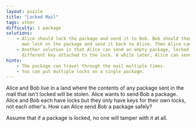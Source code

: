 ```yaml
---
layout: puzzle
title: "Locked Mail"
tags: other
difficulty: 1 package
solutions:
    - Alice should lock the package and send it to Bob. Bob should then put his
      own lock on the package and send it back to Alice. Then Alice can take off her lock and send it back to Bob. Finally, Bob can unlock the package.
    - Another solution is that Alice can send an empty package, locked, with a
      different key attached to the lock. A while later, Alice can send the actual package locked with the lock associated with that key. Then Bob can open the package using the key still attached to the first package.
hints:
    - The package can travel through the mail multiple times.
    - You can put multiple locks on a single package.
---
```


Alice and Bob live in a land where the contents of any package sent in the mail that isn't locked will be stolen. Alice wants to send Bob a package. Alice and Bob each have locks but they only have keys for their own locks, not each other's. How can Alice send Bob a package safely?

Assume that if a package is locked, no one will tamper with it at all.

